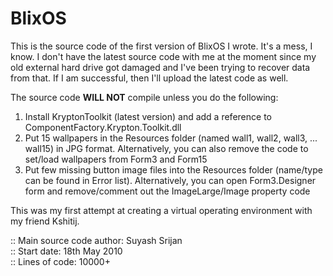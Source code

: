 BlixOS
======

This is the source code of the first version of BlixOS I wrote. It's a mess, I know. I don't have the latest source code
with me at the moment since my old external hard drive got damaged and I've been trying to recover data from that. If I 
am successful, then I'll upload the latest code as well.

The source code **WILL NOT** compile unless you do the following:

1. Install KryptonToolkit (latest version) and add a reference to ComponentFactory.Krypton.Toolkit.dll
2. Put 15 wallpapers in the Resources folder (named wall1, wall2, wall3, ... wall15) in JPG format. Alternatively, you can 
also remove the code to set/load wallpapers from Form3 and Form15
3. Put few missing button image files into the Resources folder (name/type can be found in Error list). Alternatively,
you can open Form3.Designer form and remove/comment out the ImageLarge/Image property code

This was my first attempt at creating a virtual operating environment with my friend Kshitij. 

:: Main source code author: Suyash Srijan                                                      
:: Start date: 18th May 2010                                                                       
:: Lines of code: 10000+
